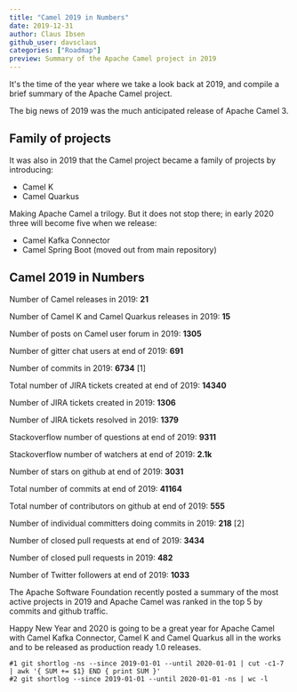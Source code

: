 ```yaml
---
title: "Camel 2019 in Numbers"
date: 2019-12-31
author: Claus Ibsen
github_user: davsclaus
categories: ["Roadmap"]
preview: Summary of the Apache Camel project in 2019
---
```


It's the time of the year where we take a look back at 2019, and compile a brief summary of the Apache Camel project.

The big news of 2019 was the much anticipated release of Apache Camel 3.

## Family of projects

It was also in 2019 that the Camel project became a family of projects by introducing:

- Camel K
- Camel Quarkus


Making Apache Camel a trilogy. But it does not stop there; in early 2020 three will become five when we release:

- Camel Kafka Connector
- Camel Spring Boot (moved out from main repository)

## Camel 2019 in Numbers

Number of Camel releases in 2019: **21**

Number of Camel K and Camel Quarkus releases in 2019: **15**

Number of posts on Camel user forum in 2019: **1305**

Number of gitter chat users at end of 2019: **691**

Number of commits in 2019: **6734** [1]

Total number of JIRA tickets created at end of 2019: **14340**

Number of JIRA tickets created in 2019: **1306**

Number of JIRA tickets resolved in 2019: **1379**

Stackoverflow number of questions at end of 2019: **9311**

Stackoverflow number of watchers at end of 2019: **2.1k**

Number of stars on github at end of 2019: **3031**

Total number of commits at end of 2019: **41164**

Total number of contributors on github at end of 2019: **555**

Number of individual committers doing commits in 2019: **218** [2]

Number of closed pull requests at end of 2019: **3434**

Number of closed pull requests in 2019: **482**

Number of Twitter followers at end of 2019: **1033**

The Apache Software Foundation recently posted a summary of the most active projects in 2019 and Apache Camel was ranked in the top 5 by commits and github traffic.

Happy New Year and 2020 is going to be a great year for Apache Camel with Camel Kafka Connector, Camel K and Camel Quarkus all in the works and to be released as production ready 1.0 releases.

```
#1 git shortlog -ns --since 2019-01-01 --until 2020-01-01 | cut -c1-7 | awk '{ SUM += $1} END { print SUM }'
#2 git shortlog --since 2019-01-01 --until 2020-01-01 -ns | wc -l
```
